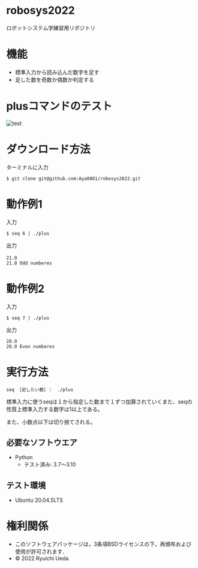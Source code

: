 # robosys2022
ロボットシステム学練習用リポジトリ
# 機能
* 標準入力から読み込んだ数字を足す
* 足した数を奇数か偶数か判定する

# plusコマンドのテスト
![test](https://github.com/Aya0801/robo2022/actions/workflows/test.yml/badge.svg)

# ダウンロード方法
ターミナルに入力
```
$ git clone git@github.com:Aya0801/robosys2022.git
```
# 動作例1
入力
```
$ seq 6 | ./plus
```
出力
```
21.0 　　　　　　　　　　　　　　　　　　　　　　　　　　　　　　　　　　　　　　　　　　　　　　　　　　　　　　　　　　　　　　　　　　　　　　　　　　　　　　　　　　　　　　　　　　　　　　　　　　　　　　　　　　　　　　　　
21.0 Odd numberes
```
# 動作例2
入力
```
$ seq 7 | ./plus
```
出力
```
28.0
28.0 Even numberes
```
# 実行方法
```
seq ［足したい数］｜　./plus
```
標準入力に使うseqは１から指定した数まで１ずつ加算されていくまた、seqの性質上標準入力する数字は1以上である。


また、小数点以下は切り捨てされる。

## 必要なソフトウエア
* Python
  * テスト済み: 3.7～3.10

## テスト環境
* Ubuntu 20.04.5LTS
# 権利関係
* このソフトウェアパッケージは，3条項BSDライセンスの下，再頒布および使用が許可されます．
* © 2022 Ryuichi Ueda
